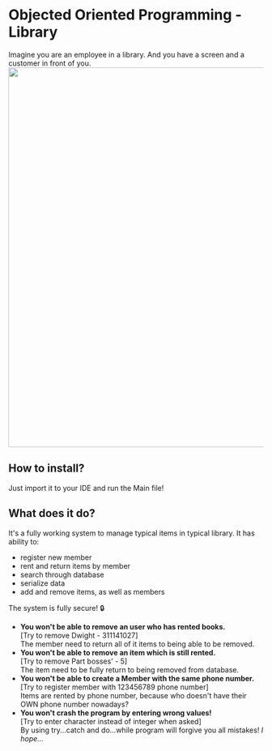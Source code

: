 # Objected Oriented Programming - Library
Imagine you are an employee in a library. And you have a screen and a customer in front of you.
<img src="https://user-images.githubusercontent.com/97809912/224180115-117410ed-49f4-4ccd-9cb8-cd3c05fccc3f.jpg" width="750">

## How to install?
Just import it to your IDE and run the Main file!  
## What does it do?  
It's a fully working system to manage typical items in typical library. It has ability to:
- register new member
- rent and return items by member
- search through database
- serialize data
- add and remove items, as well as members  
  
The system is fully secure! :lock:  
- **You won't be able to remove an user who has rented books.**  
[Try to remove Dwight - 311141027]  
The member need to return all of it items to being able to be removed.  
- **You won't be able to remove an item which is still rented.**  
[Try to remove Part bosses' - 5]  
The item need to be fully return to being removed from database.  
- **You won't be able to create a Member with the same phone number.**  
[Try to register member with 123456789 phone number]  
Items are rented by phone number, because who doesn't have their OWN phone number nowadays?  
- **You won't crash the program by entering wrong values!**  
[Try to enter character instead of integer when asked]  
By using try...catch and do...while program will forgive you all mistakes! *I hope...*  
